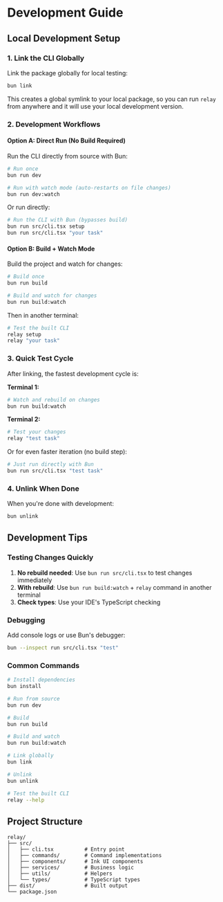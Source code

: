 # Development Guide

## Local Development Setup

### 1. Link the CLI Globally

Link the package globally for local testing:

```bash
bun link
```

This creates a global symlink to your local package, so you can run `relay` from anywhere and it will use your local development version.

### 2. Development Workflows

#### Option A: Direct Run (No Build Required)

Run the CLI directly from source with Bun:

```bash
# Run once
bun run dev

# Run with watch mode (auto-restarts on file changes)
bun run dev:watch
```

Or run directly:

```bash
# Run the CLI with Bun (bypasses build)
bun run src/cli.tsx setup
bun run src/cli.tsx "your task"
```

#### Option B: Build + Watch Mode

Build the project and watch for changes:

```bash
# Build once
bun run build

# Build and watch for changes
bun run build:watch
```

Then in another terminal:

```bash
# Test the built CLI
relay setup
relay "your task"
```

### 3. Quick Test Cycle

After linking, the fastest development cycle is:

**Terminal 1:**
```bash
# Watch and rebuild on changes
bun run build:watch
```

**Terminal 2:**
```bash
# Test your changes
relay "test task"
```

Or for even faster iteration (no build step):

```bash
# Just run directly with Bun
bun run src/cli.tsx "test task"
```

### 4. Unlink When Done

When you're done with development:

```bash
bun unlink
```

## Development Tips

### Testing Changes Quickly

1. **No rebuild needed**: Use `bun run src/cli.tsx` to test changes immediately
2. **With rebuild**: Use `bun run build:watch` + `relay` command in another terminal
3. **Check types**: Use your IDE's TypeScript checking

### Debugging

Add console logs or use Bun's debugger:

```bash
bun --inspect run src/cli.tsx "test"
```

### Common Commands

```bash
# Install dependencies
bun install

# Run from source
bun run dev

# Build
bun run build

# Build and watch
bun run build:watch

# Link globally
bun link

# Unlink
bun unlink

# Test the built CLI
relay --help
```

## Project Structure

```
relay/
├── src/
│   ├── cli.tsx          # Entry point
│   ├── commands/        # Command implementations
│   ├── components/      # Ink UI components
│   ├── services/        # Business logic
│   ├── utils/           # Helpers
│   └── types/           # TypeScript types
├── dist/                # Built output
└── package.json
```
